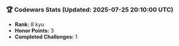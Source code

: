 ### 🏆 Codewars Stats (Updated: 2025-07-25 20:10:00 UTC)

- **Rank:** 8 kyu
- **Honor Points:** 3
- **Completed Challenges:** 1

